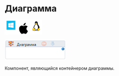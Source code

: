 # Диаграмма

![](<../../../.gitbook/assets/image (100) (1) (1) (113).png>)

![](<../../../.gitbook/assets/image (333).png>)

Компонент, являющийся контейнером диаграммы.
